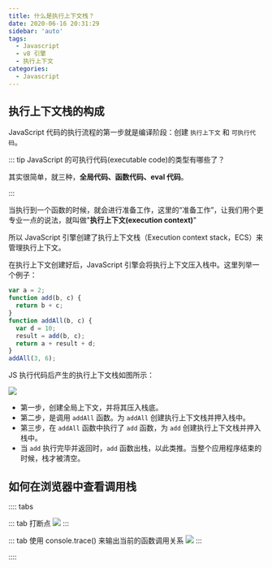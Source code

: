 ```yaml
---
title: 什么是执行上下文栈？
date: 2020-06-16 20:31:29
sidebar: 'auto'
tags:
  - Javascript
  - v8 引擎
  - 执行上下文
categories:
  - Javascript
---
```


## 执行上下文栈的构成

JavaScript 代码的执行流程的第一步就是编译阶段：创建 `执行上下文` 和 `可执行代码`。

::: tip JavaScript 的可执行代码(executable code)的类型有哪些了？

其实很简单，就三种，**全局代码、函数代码、eval 代码**。

:::

当执行到一个函数的时候，就会进行准备工作，这里的“准备工作”，让我们用个更专业一点的说法，就叫做"**执行上下文(execution context)**"

所以 JavaScript 引擎创建了执行上下文栈（Execution context stack，ECS）来管理执行上下文。

在执行上下文创建好后，JavaScript 引擎会将执行上下文压入栈中。这里列举一个例子：

```js
var a = 2;
function add(b, c) {
  return b + c;
}
function addAll(b, c) {
  var d = 10;
  result = add(b, c);
  return a + result + d;
}
addAll(3, 6);
```

JS 执行代码后产生的执行上下文栈如图所示：

![](https://alvin-cdn.oss-cn-shenzhen.aliyuncs.com/images/ec-stack1.png)

- 第一步，创建全局上下文，并将其压入栈底。
- 第二步，是调用 `addAll` 函数。为 `addAll` 创建执行上下文栈并押入栈中。
- 第三步，在 `addAll` 函数中执行了 `add` 函数，为 `add` 创建执行上下文栈并押入栈中。
- 当 `add` 执行完毕并返回时，`add` 函数出栈，以此类推。当整个应用程序结束的时候，栈才被清空。

## 如何在浏览器中查看调用栈

:::: tabs

::: tab 打断点
![](https://alvin-cdn.oss-cn-shenzhen.aliyuncs.com/images/ec-stack2.png)
:::

::: tab 使用 console.trace() 来输出当前的函数调用关系
![](https://alvin-cdn.oss-cn-shenzhen.aliyuncs.com/images/ec-stack3.png)
:::

::::
